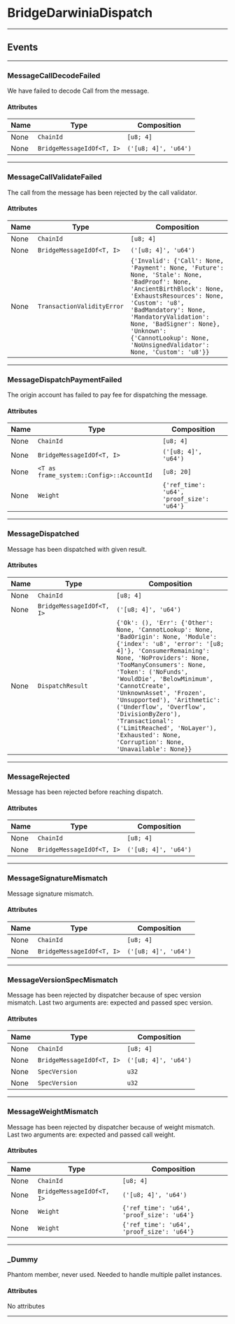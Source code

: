 
# BridgeDarwiniaDispatch

---------
## Events

---------
### MessageCallDecodeFailed
We have failed to decode Call from the message.
#### Attributes
| Name | Type | Composition
| -------- | -------- | -------- |
| None | `ChainId` | ```[u8; 4]```
| None | `BridgeMessageIdOf<T, I>` | ```('[u8; 4]', 'u64')```

---------
### MessageCallValidateFailed
The call from the message has been rejected by the call validator.
#### Attributes
| Name | Type | Composition
| -------- | -------- | -------- |
| None | `ChainId` | ```[u8; 4]```
| None | `BridgeMessageIdOf<T, I>` | ```('[u8; 4]', 'u64')```
| None | `TransactionValidityError` | ```{'Invalid': {'Call': None, 'Payment': None, 'Future': None, 'Stale': None, 'BadProof': None, 'AncientBirthBlock': None, 'ExhaustsResources': None, 'Custom': 'u8', 'BadMandatory': None, 'MandatoryValidation': None, 'BadSigner': None}, 'Unknown': {'CannotLookup': None, 'NoUnsignedValidator': None, 'Custom': 'u8'}}```

---------
### MessageDispatchPaymentFailed
The origin account has failed to pay fee for dispatching the message.
#### Attributes
| Name | Type | Composition
| -------- | -------- | -------- |
| None | `ChainId` | ```[u8; 4]```
| None | `BridgeMessageIdOf<T, I>` | ```('[u8; 4]', 'u64')```
| None | `<T as frame_system::Config>::AccountId` | ```[u8; 20]```
| None | `Weight` | ```{'ref_time': 'u64', 'proof_size': 'u64'}```

---------
### MessageDispatched
Message has been dispatched with given result.
#### Attributes
| Name | Type | Composition
| -------- | -------- | -------- |
| None | `ChainId` | ```[u8; 4]```
| None | `BridgeMessageIdOf<T, I>` | ```('[u8; 4]', 'u64')```
| None | `DispatchResult` | ```{'Ok': (), 'Err': {'Other': None, 'CannotLookup': None, 'BadOrigin': None, 'Module': {'index': 'u8', 'error': '[u8; 4]'}, 'ConsumerRemaining': None, 'NoProviders': None, 'TooManyConsumers': None, 'Token': ('NoFunds', 'WouldDie', 'BelowMinimum', 'CannotCreate', 'UnknownAsset', 'Frozen', 'Unsupported'), 'Arithmetic': ('Underflow', 'Overflow', 'DivisionByZero'), 'Transactional': ('LimitReached', 'NoLayer'), 'Exhausted': None, 'Corruption': None, 'Unavailable': None}}```

---------
### MessageRejected
Message has been rejected before reaching dispatch.
#### Attributes
| Name | Type | Composition
| -------- | -------- | -------- |
| None | `ChainId` | ```[u8; 4]```
| None | `BridgeMessageIdOf<T, I>` | ```('[u8; 4]', 'u64')```

---------
### MessageSignatureMismatch
Message signature mismatch.
#### Attributes
| Name | Type | Composition
| -------- | -------- | -------- |
| None | `ChainId` | ```[u8; 4]```
| None | `BridgeMessageIdOf<T, I>` | ```('[u8; 4]', 'u64')```

---------
### MessageVersionSpecMismatch
Message has been rejected by dispatcher because of spec version mismatch.
Last two arguments are: expected and passed spec version.
#### Attributes
| Name | Type | Composition
| -------- | -------- | -------- |
| None | `ChainId` | ```[u8; 4]```
| None | `BridgeMessageIdOf<T, I>` | ```('[u8; 4]', 'u64')```
| None | `SpecVersion` | ```u32```
| None | `SpecVersion` | ```u32```

---------
### MessageWeightMismatch
Message has been rejected by dispatcher because of weight mismatch.
Last two arguments are: expected and passed call weight.
#### Attributes
| Name | Type | Composition
| -------- | -------- | -------- |
| None | `ChainId` | ```[u8; 4]```
| None | `BridgeMessageIdOf<T, I>` | ```('[u8; 4]', 'u64')```
| None | `Weight` | ```{'ref_time': 'u64', 'proof_size': 'u64'}```
| None | `Weight` | ```{'ref_time': 'u64', 'proof_size': 'u64'}```

---------
### _Dummy
Phantom member, never used. Needed to handle multiple pallet instances.
#### Attributes
No attributes

---------